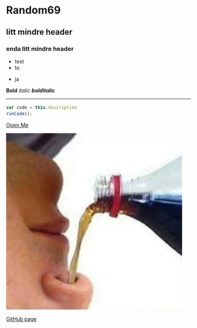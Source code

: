 # Random69

## litt mindre header

### enda litt mindre header

 - test
 - to
 
 * ja

**Bold**
*italic*
***bolditalic***

---

```javascript
var code = this.description
runCode();
```

[Open Me](https://www.youtube.com/watch?v=8ybW48rKBME)

![Bildebeskrivelse](./Bilder/nese.jpg)

[GitHub page](https://robinjh69.github.io/Random69/)

